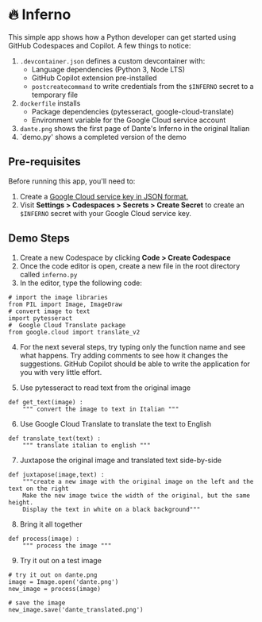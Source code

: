 # 🔥 Inferno

This simple app shows how a Python developer can get started using GitHub Codespaces and Copilot. A few things to notice:

1. `.devcontainer.json` defines a custom devcontainer with:
    * Language dependencies (Python 3, Node LTS)
    * GitHub Copilot extension pre-installed
    * `postcreatecommand` to write credentials from the `$INFERNO` secret to a temporary file
2. `dockerfile` installs
    * Package dependencies (pytesseract, google-cloud-translate)
    * Environment variable for the Google Cloud service account
3. `dante.png` shows the first page of Dante's Inferno in the original Italian 
4. `demo.py' shows a completed version of the demo

## Pre-requisites
Before running this app, you'll need to:

1. Create a [Google Cloud service key in JSON format.](https://cloud.google.com/docs/authentication/production#cloud-console)
2. Visit **Settings > Codespaces > Secrets > Create Secret** to create an `$INFERNO` secret with your Google Cloud service key.

## Demo Steps

1. Create a new Codespace by clicking **Code > Create Codespace**
2. Once the code editor is open, create a new file in the root directory called `inferno.py`
3. In the editor, type the following code:
```
# import the image libraries
from PIL import Image, ImageDraw
# convert image to text
import pytesseract
#  Google Cloud Translate package
from google.cloud import translate_v2
```

4. For the next several steps, try typing only the function name and see what happens. Try adding comments to see how it changes the suggestions. GitHub Copilot should be able to write the application for you with very little effort.

5. Use pytesseract to read text from the original image
```
def get_text(image) :
    """ convert the image to text in Italian """
```

6. Use Google Cloud Translate to translate the text to English
```
def translate_text(text) :
    """ translate italian to english """
```

7. Juxtapose the original image and translated text side-by-side
```
def juxtapose(image,text) :
    """create a new image with the original image on the left and the text on the right
    Make the new image twice the width of the original, but the same height.
    Display the text in white on a black background"""
```

8. Bring it all together
```
def process(image) :
    """ process the image """
```

9. Try it out on a test image
```
# try it out on dante.png
image = Image.open('dante.png')
new_image = process(image)

# save the image
new_image.save('dante_translated.png')

```